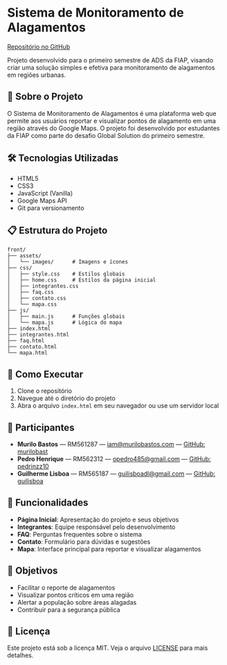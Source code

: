 # Sistema de Monitoramento de Alagamentos

[Repositório no GitHub](https://github.com/PMG-FIAP/front-end/)

Projeto desenvolvido para o primeiro semestre de ADS da FIAP, visando criar uma solução simples e efetiva para monitoramento de alagamentos em regiões urbanas.

## 🚀 Sobre o Projeto

O Sistema de Monitoramento de Alagamentos é uma plataforma web que permite aos usuários reportar e visualizar pontos de alagamento em uma região através do Google Maps. O projeto foi desenvolvido por estudantes da FIAP como parte do desafio Global Solution do primeiro semestre.

## 🛠️ Tecnologias Utilizadas

- HTML5
- CSS3
- JavaScript (Vanilla)
- Google Maps API
- Git para versionamento

## 📋 Estrutura do Projeto

```
front/
├── assets/
│   └── images/      # Imagens e ícones
├── css/
│   ├── style.css    # Estilos globais
│   ├── home.css     # Estilos da página inicial
│   ├── integrantes.css
│   ├── faq.css
│   ├── contato.css
│   └── mapa.css
├── js/
│   ├── main.js      # Funções globais
│   └── mapa.js      # Lógica do mapa
├── index.html
├── integrantes.html
├── faq.html
├── contato.html
└── mapa.html
```

## 🚀 Como Executar

1. Clone o repositório
2. Navegue até o diretório do projeto
3. Abra o arquivo `index.html` em seu navegador ou use um servidor local

## 👥 Participantes

- **Murilo Bastos** — RM561287 — [iam@murilobastos.com](mailto:iam@murilobastos.com) — [GitHub: murilobast](https://github.com/murilobast)
- **Pedro Henrique** — RM562312 — [opedro485@gmail.com](mailto:opedro485@gmail.com) — [GitHub: pedrinzz10](https://github.com/pedrinzz10)
- **Guilherme Lisboa** — RM565187 — [guilisboadl@gmail.com](mailto:guilisboadl@gmail.com) — [GitHub: guilisboa](https://github.com/guilisboa)

## 📝 Funcionalidades

- **Página Inicial**: Apresentação do projeto e seus objetivos
- **Integrantes**: Equipe responsável pelo desenvolvimento
- **FAQ**: Perguntas frequentes sobre o sistema
- **Contato**: Formulário para dúvidas e sugestões
- **Mapa**: Interface principal para reportar e visualizar alagamentos

## 🎯 Objetivos

- Facilitar o reporte de alagamentos
- Visualizar pontos críticos em uma região
- Alertar a população sobre áreas alagadas
- Contribuir para a segurança pública

## 📄 Licença

Este projeto está sob a licença MIT. Veja o arquivo [LICENSE](LICENSE) para mais detalhes. 